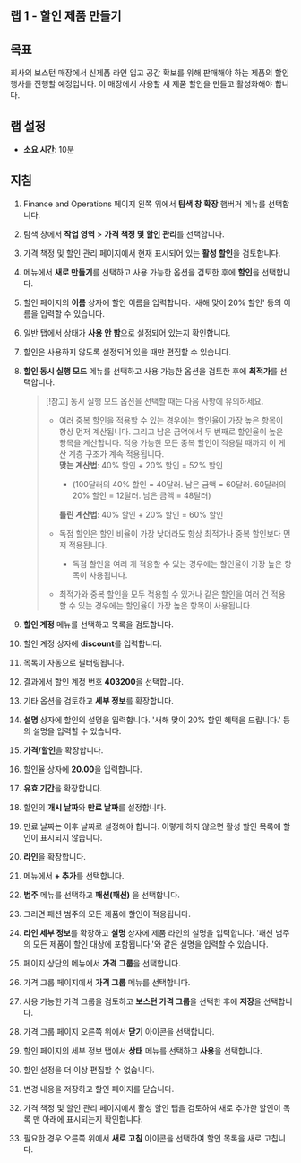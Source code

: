 ﻿---
lab:
    title: '랩 1: 할인 제품 만들기'
    module: '모듈 3: Microsoft Dynamics 365 Commerce의 기본 사항 파악'
---

## 랩 1 - 할인 제품 만들기

## 목표

회사의 보스턴 매장에서 신제품 라인 입고 공간 확보를 위해 판매해야 하는 제품의 할인 행사를 진행할 예정입니다. 이 매장에서 사용할 새 제품 할인을 만들고 활성화해야 합니다.

## 랩 설정

   - **소요 시간**: 10분

## 지침

1. Finance and Operations 페이지 왼쪽 위에서 **탐색 창 확장** 햄버거 메뉴를 선택합니다.

1. 탐색 창에서 **작업 영역** > **가격 책정 및 할인 관리**를 선택합니다.

1. 가격 책정 및 할인 관리 페이지에서 현재 표시되어 있는 **활성 할인**을 검토합니다.

1. 메뉴에서 **새로 만들기**를 선택하고 사용 가능한 옵션을 검토한 후에 **할인**을 선택합니다.

1. 할인 페이지의 **이름** 상자에 할인 이름을 입력합니다. '새해 맞이 20% 할인' 등의 이름을 입력할 수 있습니다.

1. 일반 탭에서 상태가 **사용 안 함**으로 설정되어 있는지 확인합니다.

1. 할인은 사용하지 않도록 설정되어 있을 때만 편집할 수 있습니다.

1. **할인 동시 실행 모드** 메뉴를 선택하고 사용 가능한 옵션을 검토한 후에 **최적가**를 선택합니다.

    >[!참고] 동시 실행 모드 옵션을 선택할 때는 다음 사항에 유의하세요.
    >
    >  - 여러 중복 할인을 적용할 수 있는 경우에는 할인율이 가장 높은 항목이 항상 먼저 계산됩니다.  그리고 남은 금액에서 두 번째로 할인율이 높은 항목을 계산합니다.  적용 가능한 모든 중복 할인이 적용될 때까지 이 게산 계층 구조가 계속 적용됩니다.  
    >    **맞는 계산법**: 40% 할인 + 20% 할인 = 52% 할인  
    >      - (100달러의 40% 할인 = 40달러. 남은 금액 = 60달러.  60달러의 20% 할인 = 12달러. 남은 금액 = 48달러)  
    >
    >    **틀린 계산법**: 40% 할인 + 20% 할인 = 60% 할인
    >
    >  - 독점 할인은 할인 비율이 가장 낮더라도 항상 최적가나 중복 할인보다 먼저 적용됩니다.
    >    - 독점 할인을 여러 개 적용할 수 있는 경우에는 할인율이 가장 높은 항목이 사용됩니다.
    >  - 최적가와 중복 할인을 모두 적용할 수 있거나 같은 할인을 여러 건 적용할 수 있는 경우에는 할인율이 가장 높은 항목이 사용됩니다.

1. **할인 계정** 메뉴를 선택하고 목록을 검토합니다.

1. 할인 계정 상자에 **discount**를 입력합니다.

1. 목록이 자동으로 필터링됩니다.

1. 결과에서 할인 계정 번호 **403200**을 선택합니다.

1. 기타 옵션을 검토하고 **세부 정보**를 확장합니다.

1. **설명** 상자에 할인의 설명을 입력합니다. '새해 맞이 20% 할인 혜택을 드립니다.' 등의 설명을 입력할 수 있습니다.

1. **가격/할인**을 확장합니다.

1. 할인율 상자에 **20.00**을 입력합니다.

1. **유효 기간**을 확장합니다.

1. 할인의 **개시 날짜**와 **만료 날짜**를 설정합니다.

1. 만료 날짜는 이후 날짜로 설정해야 합니다. 이렇게 하지 않으면 활성 할인 목록에 할인이 표시되지 않습니다.

1. **라인**을 확장합니다.

1. 메뉴에서 **+ 추가**를 선택합니다.

1. **범주** 메뉴를 선택하고 **패션(패션)** 을 선택합니다.

1. 그러면 패션 범주의 모든 제품에 할인이 적용됩니다.

1. **라인 세부 정보**를 확장하고 **설명** 상자에 제품 라인의 설명을 입력합니다. '패션 범주의 모든 제품이 할인 대상에 포함됩니다.'와 같은 설명을 입력할 수 있습니다.

1. 페이지 상단의 메뉴에서 **가격 그룹**을 선택합니다.

1. 가격 그룹 페이지에서 **가격 그룹** 메뉴를 선택합니다.

1. 사용 가능한 가격 그룹을 검토하고 **보스턴 가격 그룹**을 선택한 후에 **저장**을 선택합니다.

1. 가격 그룹 페이지 오른쪽 위에서 **닫기** 아이콘을 선택합니다.

1. 할인 페이지의 세부 정보 탭에서 **상태** 메뉴를 선택하고 **사용**을 선택합니다.

1. 할인 설정을 더 이상 편집할 수 없습니다.

1. 변경 내용을 저장하고 할인 페이지를 닫습니다.

1. 가격 책정 및 할인 관리 페이지에서 활성 할인 탭을 검토하여 새로 추가한 할인이 목록 맨 아래에 표시되는지 확인합니다.

1. 필요한 경우 오른쪽 위에서 **새로 고침** 아이콘을 선택하여 할인 목록을 새로 고칩니다.
